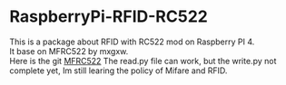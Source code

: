 # RaspberryPi-RFID-RC522
This is a package about RFID with RC522 mod on Raspberry PI 4.  
It base on MFRC522 by mxgxw.  
Here is the git [MFRC522](https://github.com/mxgxw/MFRC522-python)
The read.py file can work, but the write.py not complete yet, Im still learing the policy of Mifare and RFID.